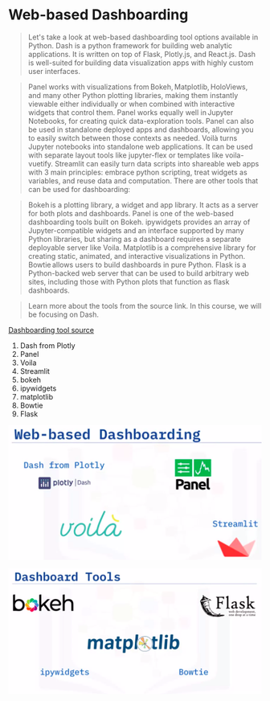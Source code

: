 # Web-based Dashboarding



> Let's take a look at web-based dashboarding tool options available in Python. Dash is a python framework for building web analytic applications. It is written on top of Flask, Plotly.js, and React.js. Dash is well-suited for building data visualization apps with highly custom user interfaces.

> Panel works with visualizations from Bokeh, Matplotlib, HoloViews, and many other Python plotting libraries, making them instantly viewable either individually or when combined with interactive widgets that control them. Panel works equally well in Jupyter Notebooks, for creating quick data-exploration tools. Panel can also be used in standalone deployed apps and dashboards, allowing you to easily switch between those contexts as needed. Voilà turns Jupyter notebooks into standalone web applications. It can be used with separate layout tools like jupyter-flex or templates like voila-vuetify. Streamlit can easily turn data scripts into shareable web apps with 3 main principles: embrace python scripting, treat widgets as variables, and reuse data and computation. There are other tools that can be used for dashboarding:

> Bokeh is a plotting library, a widget and app library. It acts as a server for both plots and dashboards. Panel is one of the web-based dashboarding tools built on Bokeh. ipywidgets provides an array of Jupyter-compatible widgets and an interface supported by many Python libraries, but sharing as a dashboard requires a separate deployable server like Voila. Matplotlib is a comprehensive library for creating static, animated, and interactive visualizations in Python. Bowtie allows users to build dashboards in pure Python. Flask is a Python-backed web server that can be used to build arbitrary web sites, including those with Python plots that function as flask dashboards.

> Learn more about the tools from the source link. In this course, we will be focusing on Dash.

[Dashboarding tool source](https://pyviz.org/dashboarding/)
1. Dash from Plotly
1. Panel
1. Voila
1. Streamlit
1. bokeh
1. ipywidgets
1. matplotlib
1. Bowtie
1. Flask

![Dashboarding 1](https://github.com/ThivaV/Data_Visualization_with_Python/blob/master/img/Week%204/Dashboarding_1.png)

![Dashboarding 2](https://github.com/ThivaV/Data_Visualization_with_Python/blob/master/img/Week%204/Dashboarding_2.png)
